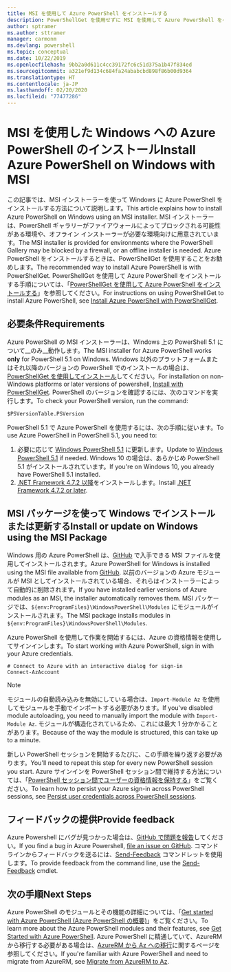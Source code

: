 ```yaml
---
title: MSI を使用して Azure PowerShell をインストールする
description: PowerShellGet を使用せずに MSI を使用して Azure PowerShell をインストールする方法
author: sptramer
ms.author: sttramer
manager: carmonm
ms.devlang: powershell
ms.topic: conceptual
ms.date: 10/22/2019
ms.openlocfilehash: 9bb2a0d611c4cc39172fc6c51d375a1b47f834ed
ms.sourcegitcommit: a321ef9d134c684fa24ababcbd898f86b00d9364
ms.translationtype: HT
ms.contentlocale: ja-JP
ms.lasthandoff: 02/20/2020
ms.locfileid: "77477286"
---
```

# <a name="install-azure-powershell-on-windows-with-msi"></a><span data-ttu-id="28203-103">MSI を使用した Windows への Azure PowerShell のインストール</span><span class="sxs-lookup"><span data-stu-id="28203-103">Install Azure PowerShell on Windows with MSI</span></span>

<span data-ttu-id="28203-104">この記事では、MSI インストーラーを使って Windows に Azure PowerShell をインストールする方法について説明します。</span><span class="sxs-lookup"><span data-stu-id="28203-104">This article explains how to install Azure PowerShell on Windows using an MSI installer.</span></span> <span data-ttu-id="28203-105">MSI インストーラーは、PowerShell ギャラリーがファイアウォールによってブロックされる可能性がある環境や、オフライン インストーラーが必要な環境向けに用意されています。</span><span class="sxs-lookup"><span data-stu-id="28203-105">The MSI installer is provided for environments where the PowerShell Gallery may be blocked by a firewall, or an offline installer is needed.</span></span> <span data-ttu-id="28203-106">Azure PowerShell をインストールするときは、PowerShellGet を使用することをお勧めします。</span><span class="sxs-lookup"><span data-stu-id="28203-106">The recommended way to install Azure PowerShell is with PowerShellGet.</span></span> <span data-ttu-id="28203-107">PowerShellGet を使用して Azure PowerShell をインストールする手順については、「[PowerShellGet を使用して Azure PowerShell をインストールする](install-az-ps.md)」を参照してください。</span><span class="sxs-lookup"><span data-stu-id="28203-107">For instructions on using PowerShellGet to install Azure PowerShell, see [Install Azure PowerShell with PowerShellGet](install-az-ps.md).</span></span>

## <a name="requirements"></a><span data-ttu-id="28203-108">必要条件</span><span class="sxs-lookup"><span data-stu-id="28203-108">Requirements</span></span>

<span data-ttu-id="28203-109">Azure PowerShell の MSI インストーラーは、Windows 上の PowerShell 5.1 について__のみ__動作します。</span><span class="sxs-lookup"><span data-stu-id="28203-109">The MSI installer for Azure PowerShell works __only__ for PowerShell 5.1 on Windows.</span></span> <span data-ttu-id="28203-110">Windows 以外のプラットフォームまたはそれ以降のバージョンの PowerShell でのインストールの場合は、[PowerShellGet を使用してインストール](install-az-ps.md)してください。</span><span class="sxs-lookup"><span data-stu-id="28203-110">For installation on non-Windows platforms or later versions of powershell, [Install with PowerShellGet](install-az-ps.md).</span></span>
<span data-ttu-id="28203-111">PowerShell のバージョンを確認するには、次のコマンドを実行します。</span><span class="sxs-lookup"><span data-stu-id="28203-111">To check your PowerShell version, run the command:</span></span>

```powershell-interactive
$PSVersionTable.PSVersion
```

<span data-ttu-id="28203-112">PowerShell 5.1 で Azure PowerShell を使用するには、次の手順に従います。</span><span class="sxs-lookup"><span data-stu-id="28203-112">To use Azure PowerShell in PowerShell 5.1, you need to:</span></span>

1. <span data-ttu-id="28203-113">必要に応じて [Windows PowerShell 5.1](/powershell/scripting/install/installing-windows-powershell#upgrading-existing-windows-powershell) に更新します。</span><span class="sxs-lookup"><span data-stu-id="28203-113">Update to [Windows PowerShell 5.1](/powershell/scripting/install/installing-windows-powershell#upgrading-existing-windows-powershell) if needed.</span></span> <span data-ttu-id="28203-114">Windows 10 の場合は、あらかじめ PowerShell 5.1 がインストールされています。</span><span class="sxs-lookup"><span data-stu-id="28203-114">If you're on Windows 10, you already have PowerShell 5.1 installed.</span></span>
2. <span data-ttu-id="28203-115">[.NET Framework 4.7.2 以降](/dotnet/framework/install)をインストールします。</span><span class="sxs-lookup"><span data-stu-id="28203-115">Install [.NET Framework 4.7.2 or later](/dotnet/framework/install).</span></span>

## <a name="install-or-update-on-windows-using-the-msi-package"></a><span data-ttu-id="28203-116">MSI パッケージを使って Windows でインストールまたは更新する</span><span class="sxs-lookup"><span data-stu-id="28203-116">Install or update on Windows using the MSI Package</span></span>

<span data-ttu-id="28203-117">Windows 用の Azure PowerShell は、[GitHub](https://github.com/Azure/azure-powershell/releases/tag/v3.3.0-January2020) で入手できる MSI ファイルを使用してインストールされます。</span><span class="sxs-lookup"><span data-stu-id="28203-117">Azure PowerShell for Windows is installed using the MSI file available from [GitHub](https://github.com/Azure/azure-powershell/releases/tag/v3.3.0-January2020).</span></span> <span data-ttu-id="28203-118">以前のバージョンの Azure モジュールが MSI としてインストールされている場合、それらはインストーラーによって自動的に削除されます。</span><span class="sxs-lookup"><span data-stu-id="28203-118">If you have installed earlier versions of Azure modules as an MSI, the installer automatically removes them.</span></span> <span data-ttu-id="28203-119">MSI パッケージでは、`${env:ProgramFiles}\WindowsPowerShell\Modules` にモジュールがインストールされます。</span><span class="sxs-lookup"><span data-stu-id="28203-119">The MSI package installs modules in `${env:ProgramFiles}\WindowsPowerShell\Modules`.</span></span>

<span data-ttu-id="28203-120">Azure PowerShell を使用して作業を開始するには、Azure の資格情報を使用してサインインします。</span><span class="sxs-lookup"><span data-stu-id="28203-120">To start working with Azure PowerShell, sign in with your Azure credentials.</span></span>

```powershell-interactive
# Connect to Azure with an interactive dialog for sign-in
Connect-AzAccount
```

> [!NOTE]
>
> <span data-ttu-id="28203-121">モジュールの自動読み込みを無効にしている場合は、`Import-Module Az` を使用してモジュールを手動でインポートする必要があります。</span><span class="sxs-lookup"><span data-stu-id="28203-121">If you've disabled module autoloading, you need to manually import the module with `Import-Module Az`.</span></span> <span data-ttu-id="28203-122">モジュールが構造化されているため、これには最大 1 分かかることがあります。</span><span class="sxs-lookup"><span data-stu-id="28203-122">Because of the way the module is structured, this can take up to a minute.</span></span>

<span data-ttu-id="28203-123">新しい PowerShell セッションを開始するたびに、この手順を繰り返す必要があります。</span><span class="sxs-lookup"><span data-stu-id="28203-123">You'll need to repeat this step for every new PowerShell session you start.</span></span> <span data-ttu-id="28203-124">Azure サインインを PowerShell セッション間で維持する方法については、「[PowerShell セッション間でユーザーの資格情報を保持する](context-persistence.md)」をご覧ください。</span><span class="sxs-lookup"><span data-stu-id="28203-124">To learn how to persist your Azure sign-in across PowerShell sessions, see [Persist user credentials across PowerShell sessions](context-persistence.md).</span></span>

## <a name="provide-feedback"></a><span data-ttu-id="28203-125">フィードバックの提供</span><span class="sxs-lookup"><span data-stu-id="28203-125">Provide feedback</span></span>

<span data-ttu-id="28203-126">Azure Powershell にバグが見つかった場合は、[GitHub で問題を報告](https://github.com/Azure/azure-powershell/issues)してください。</span><span class="sxs-lookup"><span data-stu-id="28203-126">If you find a bug in Azure Powershell, [file an issue on GitHub](https://github.com/Azure/azure-powershell/issues).</span></span>
<span data-ttu-id="28203-127">コマンド ラインからフィードバックを送るには、[Send-Feedback](/powershell/module/az.accounts/send-feedback) コマンドレットを使用します。</span><span class="sxs-lookup"><span data-stu-id="28203-127">To provide feedback from the command line, use the [Send-Feedback](/powershell/module/az.accounts/send-feedback) cmdlet.</span></span>

## <a name="next-steps"></a><span data-ttu-id="28203-128">次の手順</span><span class="sxs-lookup"><span data-stu-id="28203-128">Next Steps</span></span>

<span data-ttu-id="28203-129">Azure PowerShell のモジュールとその機能の詳細については、「[Get started with Azure PowerShell (Azure PowerShell の概要)](get-started-azureps.md)」をご覧ください。</span><span class="sxs-lookup"><span data-stu-id="28203-129">To learn more about the Azure PowerShell modules and their features, see [Get Started with Azure PowerShell](get-started-azureps.md).</span></span>
<span data-ttu-id="28203-130">Azure PowerShell に精通していて、AzureRM から移行する必要がある場合は、[AzureRM から Az への移行](migrate-from-azurerm-to-az.md)に関するページを参照してください。</span><span class="sxs-lookup"><span data-stu-id="28203-130">If you're familiar with Azure PowerShell and need to migrate from AzureRM, see [Migrate from AzureRM to Az](migrate-from-azurerm-to-az.md).</span></span>
